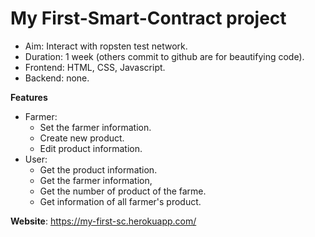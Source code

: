 # My First-Smart-Contract project
- Aim: Interact with ropsten test network.
- Duration: 1 week (others commit to github are for beautifying code).
- Frontend: HTML, CSS, Javascript.
- Backend: none.

**Features**
- Farmer:
  - Set the farmer information.
  - Create new product.
  - Edit product information.
- User:
  - Get the product information.
  - Get the farmer information,
  - Get the number of product of the farme.
  - Get information of all farmer's product.

**Website**: https://my-first-sc.herokuapp.com/
